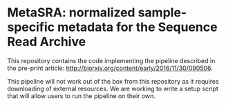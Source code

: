 # MetaSRA: normalized sample-specific metadata for the Sequence Read Archive

This repository contains the code implementing the pipeline described in the pre-print article:
http://biorxiv.org/content/early/2016/11/30/090506.

This pipeline will not work out of the box from this repository as it requires downloading of external resources. We are working to write a setup script that will allow users to run the pipeline on their own.
